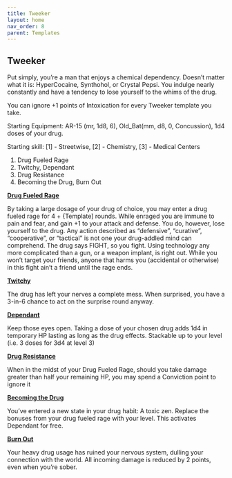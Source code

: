 ```yaml
---
title: Tweeker
layout: home
nav_order: 8
parent: Templates
---
```




## **Tweeker**

Put simply, you’re a man that enjoys a chemical dependency. Doesn’t matter what it is: HyperCocaine, Synthohol, or Crystal Pepsi. You indulge nearly constantly and have a tendency to lose yourself to the whims of the drug. 

You can ignore +1 points of Intoxication for every Tweeker template you take. 

Starting Equipment: AR-15 (mr, 1d8, 6), Old_Bat(mm, d8, 0, Concussion), 1d4 doses of your drug. 

Starting skill: [1] - Streetwise, [2] - Chemistry, [3] - Medical Centers



1. Drug Fueled Rage
2. Twitchy, Dependant
3. Drug Resistance
4. Becoming the Drug, Burn Out

**<span style="text-decoration:underline;">Drug Fueled Rage</span>**

By taking a large dosage of your drug of choice, you may enter a drug fueled rage for 4 + {Template] rounds. While enraged you are immune to pain and fear, and gain +1 to your attack and defense. You do, however, lose yourself to the drug. Any action described as “defensive”, “curative”, “cooperative”, or “tactical” is not one your drug-addled mind can comprehend. The drug says FIGHT, so you fight. Using technology any more complicated than a gun, or a weapon implant, is right out. While you won’t target your friends, anyone that harms you (accidental or otherwise) in this fight ain’t a friend until the rage ends. 

**<span style="text-decoration:underline;">Twitchy</span>**

The drug has left your nerves a complete mess. When surprised, you have a 3-in-6 chance to act on the surprise round anyway. 

**<span style="text-decoration:underline;">Dependant</span>**

Keep those eyes open. Taking a dose of your chosen drug adds 1d4 in temporary HP lasting as long as the drug effects. Stackable up to your level (i.e. 3 doses for 3d4 at level 3)

**<span style="text-decoration:underline;">Drug Resistance</span>**

When in the midst of your Drug Fueled Rage, should you take damage greater than half your remaining HP, you may spend a Conviction point to ignore it

**<span style="text-decoration:underline;">Becoming the Drug</span>**

You’ve entered a new state in your drug habit: A toxic zen. Replace the bonuses from your drug fueled rage with your level. This activates Dependant for free. 

**<span style="text-decoration:underline;">Burn Out</span>**

Your heavy drug usage has ruined your nervous system, dulling your connection with the world. All incoming damage is reduced by 2 points, even when you’re sober. 
